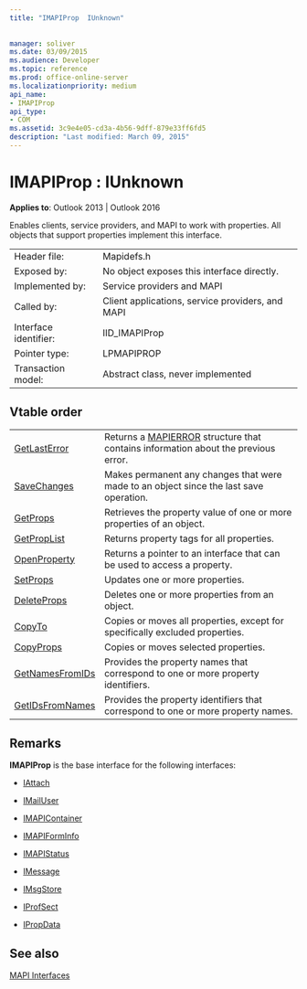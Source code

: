```yaml
---
title: "IMAPIProp  IUnknown"
 
 
manager: soliver
ms.date: 03/09/2015
ms.audience: Developer
ms.topic: reference
ms.prod: office-online-server
ms.localizationpriority: medium
api_name:
- IMAPIProp
api_type:
- COM
ms.assetid: 3c9e4e05-cd3a-4b56-9dff-879e33ff6fd5
description: "Last modified: March 09, 2015"
---
```


# IMAPIProp : IUnknown

  
  
**Applies to**: Outlook 2013 | Outlook 2016 
  
Enables clients, service providers, and MAPI to work with properties. All objects that support properties implement this interface.
  
|||
|:-----|:-----|
|Header file:  <br/> |Mapidefs.h  <br/> |
|Exposed by:  <br/> |No object exposes this interface directly. |
|Implemented by:  <br/> |Service providers and MAPI  <br/> |
|Called by:  <br/> |Client applications, service providers, and MAPI  <br/> |
|Interface identifier:  <br/> |IID_IMAPIProp  <br/> |
|Pointer type:  <br/> |LPMAPIPROP  <br/> |
|Transaction model:  <br/> |Abstract class, never implemented  <br/> |
   
## Vtable order

|||
|:-----|:-----|
|[GetLastError](imapiprop-getlasterror.md) <br/> |Returns a [MAPIERROR](mapierror.md) structure that contains information about the previous error. |
|[SaveChanges](imapiprop-savechanges.md) <br/> |Makes permanent any changes that were made to an object since the last save operation. |
|[GetProps](imapiprop-getprops.md) <br/> |Retrieves the property value of one or more properties of an object. |
|[GetPropList](imapiprop-getproplist.md) <br/> |Returns property tags for all properties. |
|[OpenProperty](imapiprop-openproperty.md) <br/> |Returns a pointer to an interface that can be used to access a property. |
|[SetProps](imapiprop-setprops.md) <br/> |Updates one or more properties. |
|[DeleteProps](imapiprop-deleteprops.md) <br/> |Deletes one or more properties from an object. |
|[CopyTo](imapiprop-copyto.md) <br/> |Copies or moves all properties, except for specifically excluded properties. |
|[CopyProps](imapiprop-copyprops.md) <br/> |Copies or moves selected properties. |
|[GetNamesFromIDs](imapiprop-getnamesfromids.md) <br/> |Provides the property names that correspond to one or more property identifiers. |
|[GetIDsFromNames](imapiprop-getidsfromnames.md) <br/> |Provides the property identifiers that correspond to one or more property names. |
   
## Remarks

 **IMAPIProp** is the base interface for the following interfaces: 
  
- [IAttach](iattachimapiprop.md)
    
- [IMailUser](imailuserimapiprop.md)
    
- [IMAPIContainer](imapicontainerimapiprop.md)
    
- [IMAPIFormInfo](imapiforminfoimapiprop.md)
    
- [IMAPIStatus](imapistatusimapiprop.md)
    
- [IMessage](imessageimapiprop.md)
    
- [IMsgStore](imsgstoreimapiprop.md)
    
- [IProfSect](iprofsectimapiprop.md)
    
- [IPropData](ipropdataimapiprop.md)
    
## See also



[MAPI Interfaces](mapi-interfaces.md)

